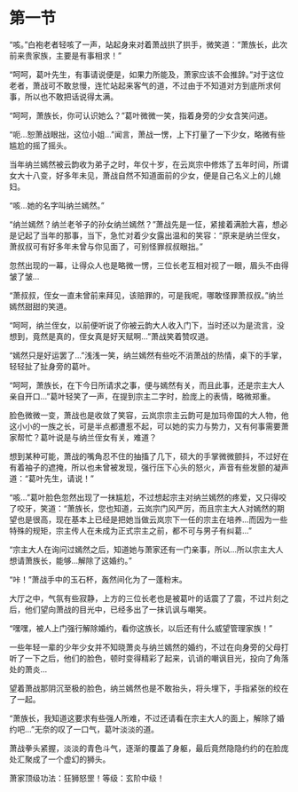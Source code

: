 # 第一节
“咳。”白袍老者轻咳了一声，站起身来对着萧战拱了拱手，微笑道：“萧族长，此次前来贵家族，主要是有事相求！”

“呵呵，葛叶先生，有事请说便是，如果力所能及，萧家应该不会推辞。”对于这位老者，萧战可不敢怠慢，连忙站起来客气的道，不过由于不知道对方到底所求何事，所以也不敢把话说得太满。

“呵呵，萧族长，你可认识她么？”葛叶微微一笑，指着身旁的少女含笑问道。

“呃…恕萧战眼拙，这位小姐…”闻言，萧战一愣，上下打量了一下少女，略微有些尴尬的摇了摇头。

当年纳兰嫣然被云韵收为弟子之时，年仅十岁，在云岚宗中修炼了五年时间，所谓女大十八变，好多年未见，萧战自然不知道面前的少女，便是自己名义上的儿媳妇。

“咳…她的名字叫纳兰嫣然。”

“纳兰嫣然？纳兰老爷子的孙女纳兰嫣然？”萧战先是一怔，紧接着满脸大喜，想必是记起了当年的那事，当下，急忙对着少女露出温和的笑容：“原来是纳兰侄女，萧叔叔可有好多年未曾与你见面了，可别怪罪叔叔眼拙。”

忽然出现的一幕，让得众人也是略微一愣，三位长老互相对视了一眼，眉头不由得皱了皱…

“萧叔叔，侄女一直未曾前来拜见，该赔罪的，可是我呢，哪敢怪罪萧叔叔。”纳兰嫣然甜甜的笑道。

“呵呵，纳兰侄女，以前便听说了你被云韵大人收入门下，当时还以为是流言，没想到，竟然是真的，侄女真是好天赋啊…”萧战笑着赞叹道。

“嫣然只是好运罢了…”浅浅一笑，纳兰嫣然有些吃不消萧战的热情，桌下的手掌，轻轻扯了扯身旁的葛叶。

“呵呵，萧族长，在下今日所请求之事，便与嫣然有关，而且此事，还是宗主大人亲自开口…”葛叶轻笑了一声，在提到宗主二字时，脸庞上的表情，略微郑重。

脸色微微一变，萧战也是收敛了笑容，云岚宗宗主云韵可是加玛帝国的大人物，他这小小的一族之长，可是半点都遭惹不起，可以她的实力与势力，又有何事需要萧家帮忙？葛叶说是与纳兰侄女有关，难道？

想到某种可能，萧战的嘴角忍不住的抽搐了几下，硕大的手掌微微颤抖，不过好在有着袖子的遮掩，所以也未曾被发现，强行压下心头的怒火，声音有些发颤的凝声道：“葛叶先生，请说！”

“咳…”葛叶脸色忽然出现了一抹尴尬，不过想起宗主对纳兰嫣然的疼爱，又只得咬了咬牙，笑道：“萧族长，您也知道，云岚宗门风严厉，而且宗主大人对嫣然的期望也是很高，现在基本上已经是把她当做云岚宗下一任的宗主在培养…而因为一些特殊的规矩，宗主传人在未成为正式宗主之前，都不可与男子有纠葛…”

“宗主大人在询问过嫣然之后，知道她与萧家还有一门亲事，所以…所以宗主大人想请萧族长，能够…解除了这婚约。”

“咔！”萧战手中的玉石杯，轰然间化为了一蓬粉末。

大厅之中，气氛有些寂静，上方的三位长老也是被葛叶的话震了了震，不过片刻之后，他们望向萧战的目光中，已经多出了一抹讥讽与嘲笑。

“嘿嘿，被人上门强行解除婚约，看你这族长，以后还有什么威望管理家族！”

一些年轻一辈的少年少女并不知晓萧炎与纳兰嫣然的婚约，不过在向身旁的父母打听了一下之后，他们的脸色，顿时变得精彩了起来，讥诮的嘲讽目光，投向了角落处的萧炎…

望着萧战那阴沉至极的脸色，纳兰嫣然也是不敢抬头，将头埋下，手指紧张的绞在了一起。

“萧族长，我知道这要求有些强人所难，不过还请看在宗主大人的面上，解除了婚约吧…”无奈的叹了一口气，葛叶淡淡的道。

萧战拳头紧握，淡淡的青色斗气，逐渐的覆盖了身躯，最后竟然隐隐约约的在脸庞处汇聚成了一个虚幻的狮头。

萧家顶级功法：狂狮怒罡！等级：玄阶中级！
